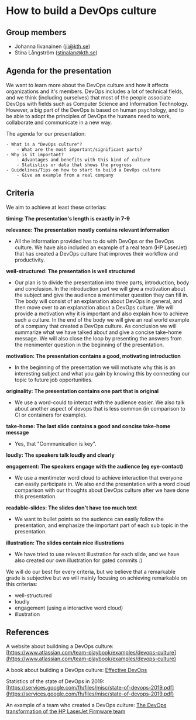 # How to build a DevOps culture

## Group members

- Johanna Iivanainen (jii@kth.se)
- Stina Långström (stinalan@kth.se)

## Agenda for the presentation
We want to learn more about the DevOps culture and how it affects organizations and it's members. DevOps includes a lot of technical fields, and we think (including ourselves) that most of the people associate DevOps with fields such as Computer Science and Information Technology. However, a big part of the DevOps is based on human psychology, and to be able to adopt the principles of DevOps the humans need to work, collaborate and communicate in a new way.

The agenda for our presentation:

    - What is a "DevOps culture"?
        - What are the most important/significant parts?
    - Why is it important?
        - Advantages and benefits with this kind of culture
        - Statistics or data that shows the progress
    - Guidelines/Tips on how to start to build a DevOps culture
        - Give an example from a real company

## Criteria

We aim to achieve at least these criterias:

**timing: The presentation's length is exactly in 7-9**

**relevance: The presentation mostly contains relevant information**
* All the information provided has to do with DevOps or the DevOps culture. We have also included an example of a real team (HP LaserJet) that has created a DevOps culture that improves their workflow and productivity.

**well-structured: The presentation is well structured**
* Our plan is to divide the presentation into three parts, introduction, body and conclusion. In the introduction part we will give a motivation about the subject and give the audience a mentimeter question they can fill in. The body will consist of an explanation about DevOps in general, and then move over to an explanation about a DevOps culture. We will provide a motivation why it is important and also explain how to achieve such a culture. In the end of the body we will give an real world example of a company that created a DevOps culture. As conclusion we will summarize what we have talked about and give a concise take-home message. We will also close the loop by presenting the answers from the menimenter question in the beginning of the presentation.

**motivation: The presentation contains a good, motivating introduction**
* In the beginning of the presentation we will motivate why this is an interesting subject and what you gain by knowing this by connecting our topic to future job opportunities.

**originality: The presentation contains one part that is original**
* We use a word-could to interact with the audience easier. We also talk about another aspect of devops that is less common (in comparison to CI or containers for example).

**take-home: The last slide contains a good and concise take-home message**
* Yes, that "Communication is key".

**loudly: The speakers talk loudly and clearly**

**engagement: The speakers engage with the audience (eg eye-contact)**
* We use a mentimeter word cloud to achieve interaction that everyone can easily participate in. We also end the presentation with a word cloud comparison with our thoughts about DevOps culture after we have done this presentation.

**readable-slides: The slides don't have too much text**
* We want to bullet points so the audience can easily follow the presentation, and emphasize the important part of each sub topic in the presentation.

**illustration: The slides contain nice illustrations**
* We have tried to use relevant illustration for each slide, and we have also created our own illustration for gated commits :)

We will do our best for every criteria, but we believe that a remarkable grade is subjective but we will mainly focusing on achieving remarkable on this criterias:
* well-structured
* loudly
* engagement (using a interactive word cloud)
* illustration

## References

A website about buildning a DevOps culture: 
[https://www.atlassian.com/team-playbook/examples/devops-culture](https://www.atlassian.com/team-playbook/examples/devops-culture)

A book about building a DevOps culture:
[Effective DevOps](https://books.google.se/books?hl=sv&lr=&id=6e5FDAAAQBAJ&oi=fnd&pg=PP1&dq=Devops+culture&ots=-Xfcb8PN1X&sig=an8BfSJhgiMgYtbEE5ACFbqIpig&redir_esc=y#v=onepage&q=Devops%20culture&f=false)

Statistics of the state of DevOps in 2019: 
[https://services.google.com/fh/files/misc/state-of-devops-2019.pdf](https://services.google.com/fh/files/misc/state-of-devops-2019.pdf)

An example of a team who created a DevOps culture: 
[The DevOps transformation of the HP LaserJet Firmware team](https://itrevolution.com/the-amazing-devops-transformation-of-the-hp-laserjet-firmware-team-gary-gruver/)
